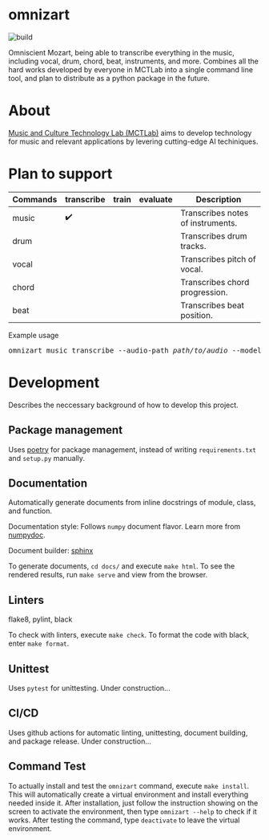 # omnizart

![build](https://github.com/Music-and-Culture-Technology-Lab/omnizart/workflows/general-check/badge.svg)

Omniscient Mozart, being able to transcribe everything in the music, including vocal, drum, chord, beat, instruments, and more.
Combines all the hard works developed by everyone in MCTLab into a single command line tool, and plan to distribute as a python package in the future.

# About
[Music and Culture Technology Lab (MCTLab)](https://sites.google.com/view/mctl/home) aims to develop technology for music and relevant applications by levering cutting-edge AI techiniques.

# Plan to support
| Commands | transcribe         | train | evaluate | Description                       |
|----------|--------------------|-------|----------|-----------------------------------|
| music    | :heavy_check_mark: |       |          | Transcribes notes of instruments. |
| drum     |                    |       |          | Transcribes drum tracks.          |
| vocal    |                    |       |          | Transcribes pitch of vocal.       |
| chord    |                    |       |          | Transcribes chord progression.    |
| beat     |                    |       |          | Transcribes beat position.        |

Example usage
<pre>
omnizart music transcribe --audio-path <i>path/to/audio</i> --model-path <i>path/to/model</i>
</pre>


# Development
Describes the neccessary background of how to develop this project.

## Package management
Uses [poetry](https://python-poetry.org/) for package management, instead of writing `requirements.txt` and `setup.py` manually.

## Documentation
Automatically generate documents from inline docstrings of module, class, and function.

Documentation style: Follows `numpy` document flavor. Learn more from [numpydoc](https://numpydoc.readthedocs.io/en/latest/format.html#documenting-constants).

Document builder: [sphinx](https://www.sphinx-doc.org/en/master/)

To generate documents, `cd docs/` and execute `make html`. To see the rendered results, run `make serve` and view from the browser.

## Linters
flake8, pylint, black

To check with linters, execute `make check`. To format the code with black, enter `make format`.

## Unittest
Uses `pytest` for unittesting. Under construction...

## CI/CD
Uses github actions for automatic linting, unittesting, document building, and package release. Under construction...

## Command Test
To actually install and test the `omnizart` command, execute `make install`. This will automatically create a virtual environment and install everything needed inside it. After installation, just follow the instruction showing on the screen to activate the environment, then type `omnizart --help` to check if it works. After testing the command, type `deactivate` to leave the virtual environment. 
